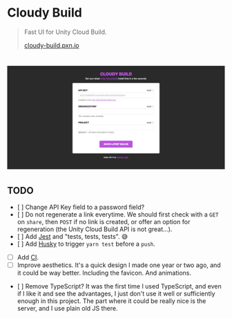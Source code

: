 # Cloudy Build

> Fast UI for Unity Cloud Build.
>
> [cloudy-build.pxn.io](https://cloudy-build.pxn.io/)

# ![Cloudy Build](header.png)

## TODO

- [ ] Change API Key field to a password field?
- [ ] Do not regenerate a link everytime. We should first check with a `GET` on `share`, then `POST` if no link is created, or offer an option for regeneration (the Unity Cloud Build API is not great…).
- [ ] Add [Jest](https://jestjs.io/) and "tests, tests, tests". 😅
- [ ] Add [Husky](https://www.npmjs.com/package/husky) to trigger `yarn test` before a `push`.
- [ ] Add [CI](https://travis-ci.org/).
- [ ] Improve aesthetics. It's a quick design I made one year or two ago, and it could be way better. Including the favicon. And animations.
- [ ] Remove TypeScript? It was the first time I used TypeScript, and even if I like it and see the advantages, I just don't use it well or sufficiently enough in this project. The part where it could be really nice is the server, and I use plain old JS there.
